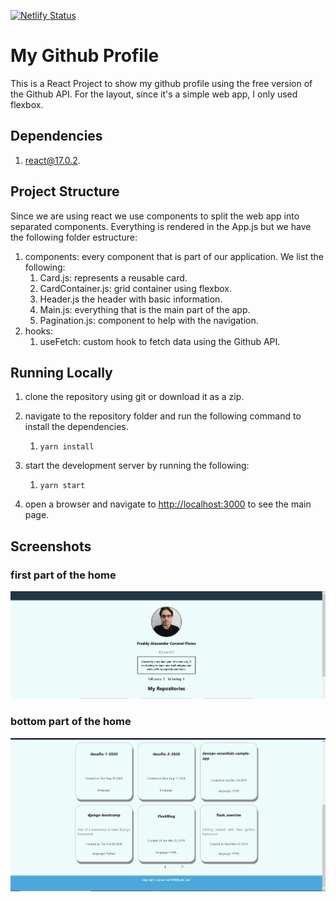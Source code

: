 [![Netlify Status](https://api.netlify.com/api/v1/badges/1cdd069a-ea37-4471-a760-7dc752f09792/deploy-status)](https://app.netlify.com/sites/alexgithubprofile/deploys)

# My Github Profile 
This is a React Project to show my github profile using the free version of the Github API. For the layout, since it's a simple web app, I only used flexbox. 

## Dependencies
1. react@17.0.2.

## Project Structure
Since we are using react we use components to split the web app into separated components. Everything is rendered in the App.js but we have the following folder estructure:
1. components: every component that is part of our application. We list the following:
   1. Card.js: represents a reusable card.
   2. CardContainer.js: grid container using flexbox. 
   3. Header.js the header with basic information.
   4. Main.js: everything that is the main part of the app.
   5. Pagination.js: component to help with the navigation.
2. hooks:
   1. useFetch: custom hook to fetch data using the Github API. 

## Running Locally 
1. clone the repository using git or download it as a zip.
2. navigate to the repository folder and run the following command to install the dependencies.
   1. `yarn install`

3. start the development server by running the following:
   1. `yarn start`

4. open a browser and navigate to [http://localhost:3000](http://localhost:3000) to see the main page. 

## Screenshots 
### first part of the home
![home1](public/home1.png)
### bottom part of the home 
![home2](public/home2.png)


